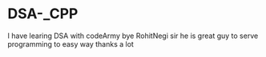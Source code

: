 # DSA-_CPP
I have learing DSA with codeArmy bye RohitNegi sir he is great guy to serve programming to easy way thanks a lot 

